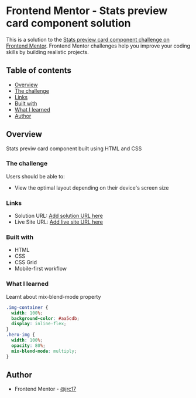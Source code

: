 # Frontend Mentor - Stats preview card component solution

This is a solution to the [Stats preview card component challenge on Frontend Mentor](https://www.frontendmentor.io/challenges/stats-preview-card-component-8JqbgoU62). Frontend Mentor challenges help you improve your coding skills by building realistic projects.

## Table of contents

- [Overview](#overview)
- [The challenge](#the-challenge)
- [Links](#links)
- [Built with](#built-with)
- [What I learned](#what-i-learned)
- [Author](#author)

## Overview

Stats previw card component built using HTML and CSS

### The challenge

Users should be able to:

- View the optimal layout depending on their device's screen size

### Links

- Solution URL: [Add solution URL here](https://your-solution-url.com)
- Live Site URL: [Add live site URL here](https://your-live-site-url.com)

### Built with

- HTML
- CSS
- CSS Grid
- Mobile-first workflow

### What I learned

Learnt about mix-blend-mode property

```css
.img-container {
  width: 100%;
  background-color: #aa5cdb;
  display: inline-flex;
}
.hero-img {
  width: 100%;
  opacity: 80%;
  mix-blend-mode: multiply;
}
```

## Author

- Frontend Mentor - [@jrc17](https://www.frontendmentor.io/profile/jrc17)
